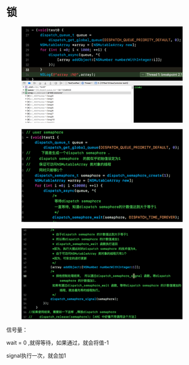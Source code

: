 # 锁

<figure><img src="../../../../../.gitbook/assets/image (3) (1) (1).png" alt=""><figcaption></figcaption></figure>

<figure><img src="../../../../../.gitbook/assets/image (1) (1) (1) (1) (1).png" alt=""><figcaption></figcaption></figure>

<figure><img src="../../../../../.gitbook/assets/image (2) (1) (1) (1).png" alt=""><figcaption></figcaption></figure>

信号量：

&#x20;wait  = 0 ,就得等待，如果通过，就会将值-1

signal执行一次，就会加1

